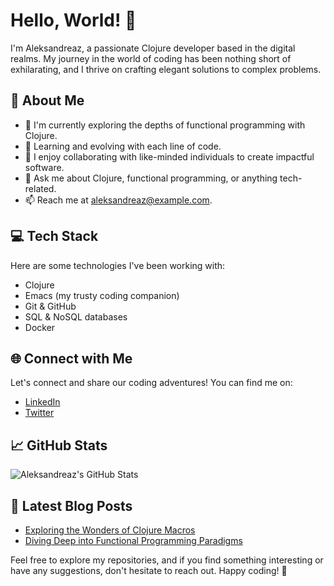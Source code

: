 # Hello, World! 👋

I'm Aleksandreaz, a passionate Clojure developer based in the digital realms. My journey in the world of coding has been nothing short of exhilarating, and I thrive on crafting elegant solutions to complex problems.

## 🚀 About Me

- 🔭 I'm currently exploring the depths of functional programming with Clojure.
- 🌱 Learning and evolving with each line of code.
- 👯 I enjoy collaborating with like-minded individuals to create impactful software.
- 💬 Ask me about Clojure, functional programming, or anything tech-related.
- 📫 Reach me at [aleksandreaz@example.com](mailto:aleksandreaz@example.com).

## 💻 Tech Stack

Here are some technologies I've been working with:

- Clojure
- Emacs (my trusty coding companion)
- Git & GitHub
- SQL & NoSQL databases
- Docker

## 🌐 Connect with Me

Let's connect and share our coding adventures! You can find me on:

- [LinkedIn](https://www.linkedin.com/in/aleksandreaz/)
- [Twitter](https://twitter.com/aleksandreaz_dev)

## 📈 GitHub Stats

![Aleksandreaz's GitHub Stats](https://github-readme-stats.vercel.app/api?username=aleksandreaz&show_icons=true&count_private=true&theme=radical)

## 📝 Latest Blog Posts

- [Exploring the Wonders of Clojure Macros](https://aleksandreaz.dev/blog/clojure-macros-exploration)
- [Diving Deep into Functional Programming Paradigms](https://aleksandreaz.dev/blog/functional-programming-dive)

Feel free to explore my repositories, and if you find something interesting or have any suggestions, don't hesitate to reach out. Happy coding! 🚀
